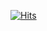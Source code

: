 [![Hits](https://hits.sh/github.com/leominerwork.svg?style=for-the-badge&color=f0a622)](https://hits.sh/github.com/leominerwork/)
